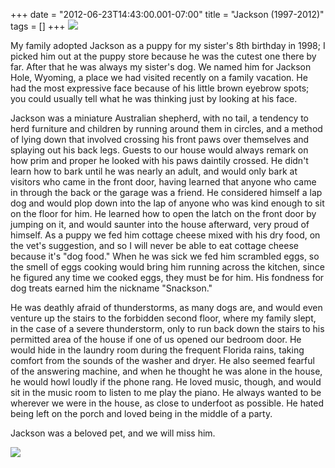 +++
date = "2012-06-23T14:43:00.001-07:00"
title = "Jackson (1997-2012)"
tags = []
+++
<img src="http://4.bp.blogspot.com/-T7R0u2T3tGQ/T-XtWPSXEPI/AAAAAAAAA3g/l0lD5yWzmeE/s1600/IMG_1410.JPG"/>

My family adopted Jackson as a puppy for my sister's 8th birthday in 1998; I picked him out at the puppy store because he was the cutest one there by far.  After that he was always my sister's dog.  We named him for Jackson Hole, Wyoming, a place we had visited recently on a family vacation.  He had the most expressive face because of his little brown eyebrow spots; you could usually tell what he was thinking just by looking at his face.

Jackson was a miniature Australian shepherd, with no tail, a tendency to herd furniture and children by running around them in circles, and a method of lying down that involved crossing his front paws over themselves and splaying out his back legs.  Guests to our house would always remark on how prim and proper he looked with his paws daintily crossed.  He didn't learn how to bark until he was nearly an adult, and would only bark at visitors who came in the front door, having learned that anyone who came in through the back or the garage was a friend.  He considered himself a lap dog and would plop down into the lap of anyone who was kind enough to sit on the floor for him.  He learned how to open the latch on the front  door by jumping on it, and would saunter into the house afterward, very proud of  himself.  As a puppy we fed him cottage cheese mixed with his dry food, on  the vet's suggestion, and so I will never be able to eat cottage  cheese because it's "dog food."  When he was sick we fed him scrambled  eggs, so the smell of eggs cooking would bring him running across the  kitchen, since he figured any time we cooked eggs, they must be for him.  His fondness for dog treats earned him the nickname "Snackson."

He was deathly afraid of thunderstorms, as many dogs are, and would even venture up the stairs to the forbidden second floor, where my family slept, in the case of a severe thunderstorm, only to run back down the stairs to his permitted area of the house if one of us opened our bedroom door.  He would hide in the laundry room during the frequent Florida rains, taking comfort from the sounds of the washer and dryer.  He also seemed fearful of the answering machine, and when he thought he was alone in the house, he would howl loudly if the phone rang.  He loved music, though, and would sit in the music room to listen to me play the piano.  He always wanted to be wherever we were in the house, as close to underfoot as possible.  He hated being left on the porch and loved being in the middle of a party.

Jackson was a beloved pet, and we will miss him.

<img src="http://2.bp.blogspot.com/-unG3P15lFUQ/T-XtV8-twHI/AAAAAAAAA3Y/2oJyTtr5i3E/s1600/IMG_1399.JPG"/>

